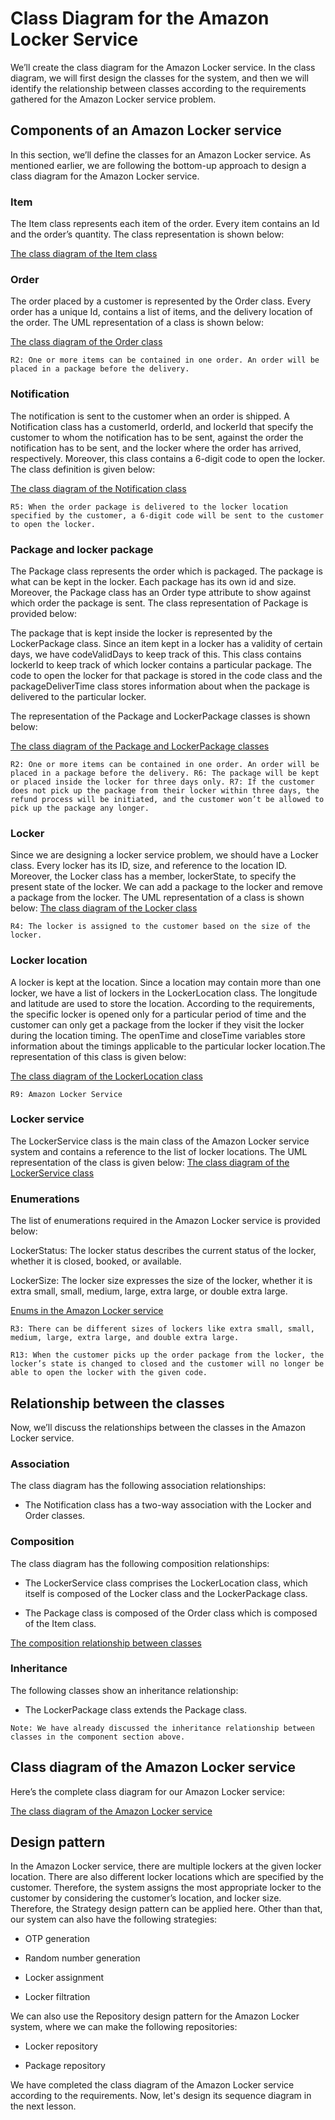 # Class Diagram for the Amazon Locker Service
We’ll create the class diagram for the Amazon Locker service. In the class diagram, we will first design the classes for the system, and then we will identify the relationship between classes according to the requirements gathered for the Amazon Locker service problem.

## Components of an Amazon Locker service
In this section, we’ll define the classes for an Amazon Locker service. As mentioned earlier, we are following the bottom-up approach to design a class diagram for the Amazon Locker service.

### Item
The Item class represents each item of the order. Every item contains an Id and the order’s quantity. The class representation is shown below:

[The class diagram of the Item class](./Item.png)

### Order
The order placed by a customer is represented by the Order class. Every order has a unique Id, contains a list of items, and the delivery location of the order. The UML representation of a class is shown below:

[The class diagram of the Order class](./Order.png)

```
R2: One or more items can be contained in one order. An order will be placed in a package before the delivery.
```

### Notification
The notification is sent to the customer when an order is shipped. A Notification class has a customerId, orderId, and lockerId that specify the customer to whom the notification has to be sent, against the order the notification has to be sent, and the locker where the order has arrived, respectively. Moreover, this class contains a 6-digit code to open the locker. The class definition is given below:

[The class diagram of the Notification class](./Notification.png)
```
R5: When the order package is delivered to the locker location specified by the customer, a 6-digit code will be sent to the customer to open the locker.
```


### Package and locker package
The Package class represents the order which is packaged. The package is what can be kept in the locker. Each package has its own id and size. Moreover, the Package class has an Order type attribute to show against which order the package is sent. The class representation of Package is provided below:

The package that is kept inside the locker is represented by the LockerPackage class. Since an item kept in a locker has a validity of certain days, we have codeValidDays to keep track of this. This class contains lockerId to keep track of which locker contains a particular package. The code to open the locker for that package is stored in the code class and the packageDeliverTime class stores information about when the package is delivered to the particular locker.

The representation of the Package and LockerPackage classes is shown below:

[The class diagram of the Package and LockerPackage classes](./Package.png)
```
R2: One or more items can be contained in one order. An order will be placed in a package before the delivery. R6: The package will be kept or placed inside the locker for three days only. R7: If the customer does not pick up the package from their locker within three days, the refund process will be initiated, and the customer won’t be allowed to pick up the package any longer.
```

### Locker
Since we are designing a locker service problem, we should have a Locker class. Every locker has its ID, size, and reference to the location ID. Moreover, the Locker class has a member, lockerState, to specify the present state of the locker. We can add a package to the locker and remove a package from the locker. The UML representation of a class is shown below:
[The class diagram of the Locker class](./Locker.png)

```
R4: The locker is assigned to the customer based on the size of the locker.
```

### Locker location
A locker is kept at the location. Since a location may contain more than one locker, we have a list of lockers in the LockerLocation class. The longitude and latitude are used to store the location. According to the requirements, the specific locker is opened only for a particular period of time and the customer can only get a package from the locker if they visit the locker during the location timing. The openTime and closeTime variables store information about the timings applicable to the particular locker location.The representation of this class is given below:

[The class diagram of the LockerLocation class](./LockerLocation.png)
```
R9: Amazon Locker Service
```

### Locker service
The LockerService class is the main class of the Amazon Locker service system and contains a reference to the list of locker locations. The UML representation of the class is given below:
[The class diagram of the LockerService class](LockerService.png)

### Enumerations
The list of enumerations required in the Amazon Locker service is provided below:

LockerStatus: The locker status describes the current status of the locker, whether it is closed, booked, or available.

LockerSize: The locker size expresses the size of the locker, whether it is extra small, small, medium, large, extra large, or double extra large.

[Enums in the Amazon Locker service](enum.png)
```
R3: There can be different sizes of lockers like extra small, small, medium, large, extra large, and double extra large.

R13: When the customer picks up the order package from the locker, the locker’s state is changed to closed and the customer will no longer be able to open the locker with the given code.
```

## Relationship between the classes
Now, we’ll discuss the relationships between the classes in the Amazon Locker service.

### Association
The class diagram has the following association relationships:

- The Notification class has a two-way association with the Locker and Order classes.

### Composition
The class diagram has the following composition relationships:

- The LockerService class comprises the LockerLocation class, which itself is composed of the Locker class and the LockerPackage class.

- The Package class is composed of the Order class which is composed of the Item class.

[The composition relationship between classes](./composition.png)

### Inheritance
The following classes show an inheritance relationship:

- The LockerPackage class extends the Package class.
```
Note: We have already discussed the inheritance relationship between classes in the component section above.
```
## Class diagram of the Amazon Locker service
Here’s the complete class diagram for our Amazon Locker service:

[The class diagram of the Amazon Locker service](./classdiagram.png)

## Design pattern
In the Amazon Locker service, there are multiple lockers at the given locker location. There are also different locker locations which are specified by the customer. Therefore, the system assigns the most appropriate locker to the customer by considering the customer’s location, and locker size. Therefore, the Strategy design pattern can be applied here. Other than that, our system can also have the following strategies:

- OTP generation

- Random number generation

- Locker assignment

- Locker filtration

We can also use the Repository design pattern for the Amazon Locker system, where we can make the following repositories:

- Locker repository

- Package repository

We have completed the class diagram of the Amazon Locker service according to the requirements. Now, let's design its sequence diagram in the next lesson.
